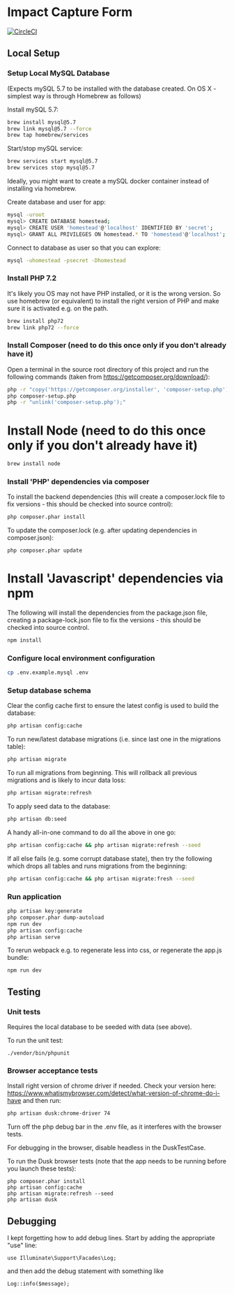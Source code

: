 # Impact Capture Form

[![CircleCI](https://circleci.com/gh/the-kids-network/impact-capture-form.svg?style=svg)](https://circleci.com/gh/the-kids-network/impact-capture-form)

## Local Setup

### Setup Local MySQL Database

(Expects mySQL 5.7 to be installed with the database created.
On OS X - simplest way is through Homebrew as follows)

Install mySQL 5.7:
```bash
brew install mysql@5.7
brew link mysql@5.7 --force
brew tap homebrew/services
```

Start/stop mySQL service:
```bash
brew services start mysql@5.7
brew services stop mysql@5.7
```

Ideally, you might want to create a mySQL docker container instead of installing via homebrew.

Create database and user for app:
```bash
mysql -uroot
mysql> CREATE DATABASE homestead;
mysql> CREATE USER 'homestead'@'localhost' IDENTIFIED BY 'secret';
mysql> GRANT ALL PRIVILEGES ON homestead.* TO 'homestead'@'localhost';
```

Connect to database as user so that you can explore:
```bash
mysql -uhomestead -psecret -Dhomestead
```

### Install PHP 7.2

It's likely you OS may not have PHP installed, or it is the wrong version. So use homebrew (or equivalent) to install the right version of PHP and make sure it is activated e.g. on the path.

```bash
brew install php72
brew link php72 --force
```

### Install Composer (need to do this once only if you don't already have it)

Open a terminal in the source root directory of this project and run the following commands (taken from https://getcomposer.org/download/):

```bash
php -r "copy('https://getcomposer.org/installer', 'composer-setup.php');"
php composer-setup.php
php -r "unlink('composer-setup.php');"
```

# Install Node  (need to do this once only if you don't already have it)

```bash
brew install node
```

### Install 'PHP' dependencies via composer

To install the backend dependencies (this will create a composer.lock file to fix versions - this should be checked into source control):

```bash
php composer.phar install
```

To update the composer.lock (e.g. after updating dependencies in composer.json):

```bash
php composer.phar update
```

# Install 'Javascript' dependencies via npm

The following will install the dependencies from the package.json file, creating a package-lock.json file to fix the versions - this should be checked into source control.

```bash
npm install
```

### Configure local environment configuration

```bash
cp .env.example.mysql .env
```

### Setup database schema

Clear the config cache first to ensure the latest config is used to build the database:

```bash
php artisan config:cache
```

To run new/latest database migrations (i.e. since last one in the migrations table):

```bash
php artisan migrate
```

To run all migrations from beginning. This will rollback all previous migrations and is likely to incur data loss:

```bash
php artisan migrate:refresh
```

To apply seed data to the database:

```bash
php artisan db:seed
```

A handy all-in-one command to do all the above in one go:

```bash
php artisan config:cache && php artisan migrate:refresh --seed
```

If all else fails (e.g. some corrupt database state), then try the following which drops all tables and runs migrations from the beginning:

```bash
php artisan config:cache && php artisan migrate:fresh --seed
```

### Run application

```bash
php artisan key:generate
php composer.phar dump-autoload
npm run dev
php artisan config:cache
php artisan serve
```

To rerun webpack e.g. to regenerate less into css, or regenerate the app.js bundle:
```
npm run dev
```

## Testing

### Unit tests

Requires the local database to be seeded with data (see above).

To run the unit test:

```
./vendor/bin/phpunit
```

### Browser acceptance tests

Install right version of chrome driver if needed. Check your version here: https://www.whatismybrowser.com/detect/what-version-of-chrome-do-i-have and then run:

```bash
php artisan dusk:chrome-driver 74
```

Turn off the php debug bar in the .env file, as it interferes with the browser tests.

For debugging in the browser, disable headless in the DuskTestCase.

To run the Dusk browser tests (note that the app needs to be running before you launch these tests): 

```
php composer.phar install
php artisan config:cache
php artisan migrate:refresh --seed
php artisan dusk
```

## Debugging

I kept forgetting how to add debug lines. Start by adding the appropriate "use" line:
```
use Illuminate\Support\Facades\Log;
```
and then add the debug statement with something like
```
Log::info($message);
```